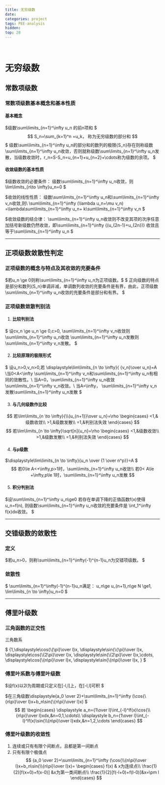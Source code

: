 ```yaml
---
title: 无穷级数
date: 
categories: project
tags: PEE-analysis
hidden: 
top: 28
---
```

&ensp;
<!-- more -->



# 无穷级数
## 常数项级数
### 常数项级数基本概念和基本性质
#### 基本概念
$级数\sum\limits_{n=1}^\infty u_n 的前n项和
$
$$
S_n=\sum_{k=1}^n =u_k， 称为无穷级数的部分和
$$
$
级数\sum\limits_{n=1}^\infty u_n的部分和的数列的极限\{S_n\}存在则称级数\sum\limits_{n=1}^\infty u_n收敛，否则就称级数\sum\limits_{n=1}^\infty u_n发散，当级数收敛时，r_n=S-S_n=u_{n+1}+u_{n+2}+\cdots称为级数的余项。
$
#### 收敛级数的基本性质
$级数收敛的必要条件：
级数\sum\limits_{n=1}^\infty u_n收敛，则\lim\limits_{n\to \infty}u_n=0
$

$收敛的线性性质：
级数\sum\limits_{n=1}^\infty u_n和\sum\limits_{n=1}^\infty v_n收敛,则\\
\sum\limits_{n=1}^\infty (\lambda u_n+\mu v_n)
=\lambda\sum\limits_{n=1}^\infty u_n+
k\sum\limits_{n=1}^\infty v_n
$

$收敛级数的结合律：
\sum\limits_{n=1}^\infty u_n收敛则不改变其项的次序任意加括号新级数仍然收敛，即\sum\limits_{n=1}^\infty {(u_{2n-1}+u_{2n})}
收敛且等于\sum\limits_{n=1}^\infty u_n
$
***

## 正项级数敛散性判定
### 正项级数的概念与特点及其收敛的充要条件
$若u_n \ge 0则称\sum\limits_{n=1}^\infty u_n为正项级数。$
$
正向级数的特点是部分和数列\{S_n\}单调非减，单调数列收敛的充要条件是有界，由此，正项级数\sum\limits_{n=1}^\infty u_n收敛的充要条件是部分和有界。
$
### 正项级数敛散判别法
1. #### 比较判别法
$
设cv_n \ge u_n \ge 0,c>0,
\sum\limits_{n=1}^\infty v_n收敛则\sum\limits_{n=1}^\infty u_n收敛
\sum\limits_{n=1}^\infty u_n发散则\sum\limits_{n=1}^\infty v_n发散。
$  

2. #### 比较原理的极限形式
$
设u_n>0,v_n>0,若
\displaystyle\lim\limits_{n \to \infty}{ {v_n}\over u_n}=A
\\当0<A<\infty \sum\limits_{n=1}^\infty v_n和\sum\limits_{n=1}^\infty u_n有相同的敛散性。\\
当A=0，\sum\limits_{n=1}^\infty u_n收敛
\sum\limits_{n=1}^\infty v_n收敛。\\
当A=\infty， \sum\limits_{n=1}^\infty v_n发散\sum\limits_{n=1}^\infty u_n发散
$

3. #### 与几何级数作比较
$$
若\lim\limits_{n \to \infty}{\\{u_{n+1}}\over u_n}=\rho
\begin{cases}
    <1,&级数收敛\\
    >1,&级数发散\\
    =1,&判别法失效
\end{cases}
$$
$$
若\lim\limits_{n \to \infty}\sqrt[n]{u_n}=\rho
\begin{cases}
    <1,&级数收敛\\
    >1,&级数发散\\
    =1,&判别法失效
\end{cases}
$$

4. #### 与p级数
$\displaystyle\lim\limits_{n \to \infty}{u_n \over {1 \over n^p}}=A
$
$$
若0\le A<+\infty,p>1时，\sum\limits_{n=1}^\infty u_n收敛\\
若0< A\le +\infty,p\le 1时，\sum\limits_{n=1}^\infty u_n发散
$$

5. #### 积分判别法
$设\sum\limits_{n=1}^\infty u_n\ge0
若存在单调下降的正值函数f(x)使得u_n=f(n),
则级数\sum\limits_{n=1}^\infty u_n收敛的充要条件是
\int_1^\infty f(x)dx收敛。
$
***

## 交错级数的敛散性
### 定义
$若u_n>0，则称\sum\limits_{n=1}^\infty(-1)^{n-1}u_n为交错项级数。
$
### 敛散性
$
\sum\limits_{n=1}^\infty(-1)^{n-1}u_n满足：
u_n\ge u_{n+1},n\ge N \ge1,
\lim\limits_{n \to \infty}u_n=0
$

***

## 傅里叶级数
### 三角函数的正交性
三角数系

$
\{1,\displaystyle\cos{\\{\pi}\over l}x,
\displaystyle\sin{\\{\pi}\over l}x,
\displaystyle\cos{\\{2\pi}\over l}x,
\displaystyle\sin{\\{2\pi}\over l}x,\cdots,
\displaystyle\cos{\\{n\pi}\over l}x,
\displaystyle\sin{\\{n\pi}\over l}x,
\}
$

### 傅里叶系数与傅里叶级数
$设f(x)以2l为周期或只定义在[-l,l]上，在[-l,l]可积
$

$在三角级数\displaystyle{a_0 \over 2}+\sum\limits_{n=1}^\infty (\cos{\\{n\pi}\over l}x+b_n\sin{\\{n\pi}\over l}x)
$
$$
若
\begin{cases}
    \displaystyle a_n={1\over l}\int_{-l}^lf(x)\cos{\\{n\pi}\over l}xdx,&n=0,1,\cdots\\
    \displaystyle b_n={1\over l}\int_{-l}^lf(x)\sin{\\{n\pi}\over l}xdx,&n=1,2,\cdots
\end{cases}
$$

### 傅里叶级数的收敛性
1. 连续或只有有限个间断点，且都是第一间断点
2. 只有有限个极值点
$$
{a_0 \over 2}+\sum\limits_{n=1}^\infty (\cos{\\{n\pi}\over l}x+b_n\sin{\\{n\pi}\over l}x)=
\begin{cases}
    f(x) & x为连续点\\
    \frac{1}{2}[f(x+0)+f(x-0)] &x为第一类间断点\\
    \frac{1}{2}[f(-l+0)+f(l-0)]&x=\pm l
\end{cases}
$$
